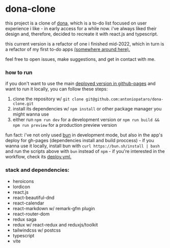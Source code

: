 # dona-clone

this project is a clone of [dona](https://dona.ai/), which is a to-do list focused on user experience i like - in early access for a while now. i've always liked their design and, therefore, decided to recreate it with react.js and typescript.

this current version is a refactor of one i finished mid-2022, which in turn is a refactor of my first to-do apps [(somewhere around here).](https://github.com/antoniopataro/my-sandbox)

feel free to open issues, make suggestions, and get in contact with me.

### how to run
if you don't want to use the main [deployed version in github-pages](https://antoniopataro.github.io/dona-clone/) and want to run it locally, you can follow these steps:

1. clone the repository w/ `git clone git@github.com:antoniopataro/dona-clone.git`
2. install its dependencies w/ `npm install` or other package manager you might wanna use
3. either run `npm run dev` for a development version or `npm run build && npm run preview` for a production preview version

fun fact: i've not only used [bun](https://github.com/oven-sh/bun) in development mode, but also in the app's deploy for gh-pages (dependencies install and build proccess) - if you wanna use it locally, install bun with `curl https://bun.sh/install | bash` and run the scripts above with `bun` instead of `npm` - if you're interested in the workflow, check its [deploy.yml.](https://github.com/antoniopataro/dona-clone/blob/main/.github/workflows/deploy.yml)

### stack and dependencies:

- heroicons
- lordicon
- react.js
- react-beautiful-dnd
- react-calendar
- react-markdown w/ remark-gfm plugin
- react-router-dom
- redux saga
- redux w/ react-redux and reduxjs/toolkit
- tailwindcss w/ postcss
- typescript
- vite
